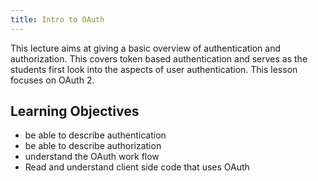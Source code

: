```yaml
---
title: Intro to OAuth
---
```


This lecture aims at giving a basic overview of authentication and
authorization. This covers token based authentication and serves as the students
first look into the aspects of user authentication. This lesson focuses on
OAuth 2.

## Learning Objectives

- be able to describe authentication
- be able to describe authorization
- understand the OAuth work flow
- Read and understand client side code that uses OAuth
